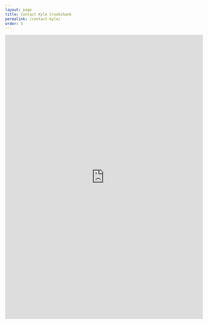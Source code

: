 ```yaml
---
layout: page
title: Contact Kyle Crookshank
permalink: /contact-kyle/
order: 5
---
```

<!-- # You can reach me at <mailto:{{ site.author.email }}> if you have any questions, are interested in a free quote for services, and more. Otherwise you can leave a message via the form below. -->

<iframe src="https://docs.google.com/forms/d/e/1FAIpQLScxpCRHX9Aju1sp4sSRERRtQ62O0Rlb1n7weA6AnoeX9TmBRA/viewform?embedded=true" width="640" height="919" frameborder="0" marginheight="0" marginwidth="0">Loading…</iframe>
